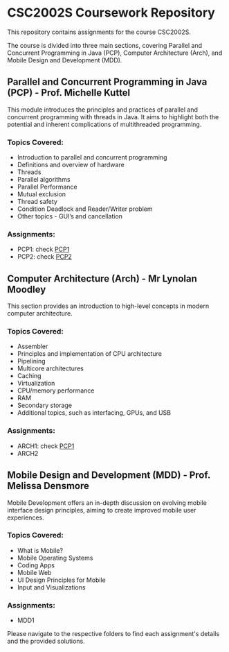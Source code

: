 # CSC2002S Coursework Repository

This repository contains assignments for the course CSC2002S.

The course is divided into three main sections, covering Parallel and Concurrent Programming in Java (PCP), Computer Architecture (Arch), and Mobile Design and Development (MDD).

## Parallel and Concurrent Programming in Java (PCP) - Prof. Michelle Kuttel

This module introduces the principles and practices of parallel and concurrent programming with threads in Java. It aims to highlight both the potential and inherent complications of multithreaded programming.

### Topics Covered:
- Introduction to parallel and concurrent programming
- Definitions and overview of hardware
- Threads
- Parallel algorithms
- Parallel Performance
- Mutual exclusion
- Thread safety
- Condition Deadlock and Reader/Writer problem
- Other topics - GUI’s and cancellation

### Assignments:
- PCP1: check [PCP1](https://github.com/Travimadox/CSC2002S-2023/tree/main/PCP1)
- PCP2: check [PCP2](https://github.com/Travimadox/CSC2002S-2023/tree/main/PCP2)

## Computer Architecture (Arch) - Mr Lynolan Moodley

This section provides an introduction to high-level concepts in modern computer architecture. 

### Topics Covered:
- Assembler
- Principles and implementation of CPU architecture
- Pipelining
- Multicore architectures
- Caching
- Virtualization
- CPU/memory performance
- RAM
- Secondary storage
- Additional topics, such as interfacing, GPUs, and USB

### Assignments:
- ARCH1: check [PCP1](https://github.com/Travimadox/CSC2002S-2023/tree/main/ARCH1)
- ARCH2

## Mobile Design and Development (MDD) - Prof. Melissa Densmore

Mobile Development offers an in-depth discussion on evolving mobile interface design principles, aiming to create improved mobile user experiences.

### Topics Covered:
- What is Mobile?
- Mobile Operating Systems
- Coding Apps
- Mobile Web
- UI Design Principles for Mobile
- Input and Visualizations

### Assignments:
- MDD1

Please navigate to the respective folders to find each assignment's details and the provided solutions.



